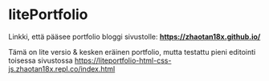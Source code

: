 # litePortfolio
Linkki, että pääsee portfolio bloggi sivustolle: <b> https://zhaotan18x.github.io/ </b>

Tämä on lite versio & kesken eräinen portfolio, mutta testattu pieni editointi toisessa sivustossa
https://liteportfolio-html-css-js.zhaotan18x.repl.co/index.html
